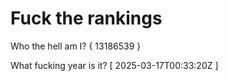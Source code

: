 # Fuck the rankings

Who the hell am I?
{ 13186539 }

What fucking year is it?
[ 2025-03-17T00:33:20Z ]
